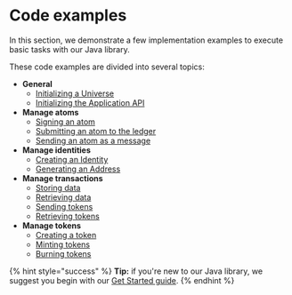 # Code examples

In this section, we demonstrate a few implementation examples to execute basic tasks with our Java library.

These code examples are divided into several topics:

* **General**
  * [Initializing a Universe](general-use.md#initializing-a-universe)
  * [Initializing the Application API](general-use.md#initializing-the-dapp-api)
* **Manage atoms**
  * [Signing an atom](atom-management.md#signing-an-atom)
  * [Submitting an atom to the ledger](atom-management.md#submitting-an-atom-to-the-ledger)
  * [Sending an atom as a message](atom-management.md#sending-an-atom-as-message)
* **Manage identities**
  * [Creating an Identity](identity-management.md#creating-an-identity)
  * [Generating an Address](identity-management.md#generating-an-address)
* **Manage transactions**
  * [Storing data](transaction-management.md#storing-data)
  * [Retrieving data](transaction-management.md#retrieving-data)
  * [Sending tokens](transaction-management.md#sending-tokens)
  * [Retrieving tokens](transaction-management.md#retrieving-tokens)
* **Manage tokens**
  * [Creating a token](token-management.md#creating-a-token)
  * [Minting tokens](token-management.md#minting-tokens)
  * [Burning tokens](token-management.md#burning-tokens)

{% hint style="success" %}
**Tip:** if you're new to our Java library, we suggest you begin with our [Get Started guide](../../guides/getting-started.md).
{% endhint %}

